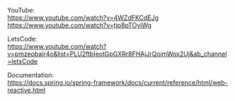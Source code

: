 YouTube:  
https://www.youtube.com/watch?v=4WZdFKCdEJg  
https://www.youtube.com/watch?v=tjp8pTOyiWg

LetsCode:  
https://www.youtube.com/watch?v=pmzeobajr4o&list=PLU2ftbIeotGpGXRr8FHAjJrQoimWox2Uj&ab_channel=letsCode

Documentation:  
https://docs.spring.io/spring-framework/docs/current/reference/html/web-reactive.html
